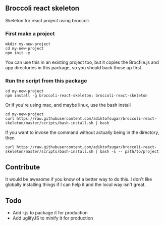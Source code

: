 ## Broccoli react skeleton
Skeleton for react project using broccoli.

### First make a project
```
mkdir my-new-project
cd my-new-project
npm init -y
```
You can use this in an existing project too, but it copies the Brocfile.js and app directories in this package, so you should back those up first.

### Run the script from this package
```
cd my-new-project
npm install -g broccoli-react-skeleton; broccoli-react-skeleton
```
Or if you're using mac, and maybe linux, use the bash install
```
cd my-new-project
curl https://raw.githubusercontent.com/adiktofsugar/broccoli-react-skeleton/master/scripts/bash-install.sh | bash
```
If you want to invoke the command without actually being in the directory, then
```
curl https://raw.githubusercontent.com/adiktofsugar/broccoli-react-skeleton/master/scripts/bash-install.sh | bash -s -- path/to/project
```

## Contribute
It would be awesome if you know of a better way to do this. I don't like globally installing things if I can help it and the local way isn't great.

## Todo
- Add r.js to package it for production
- Add uglifyJS to minify it for production
